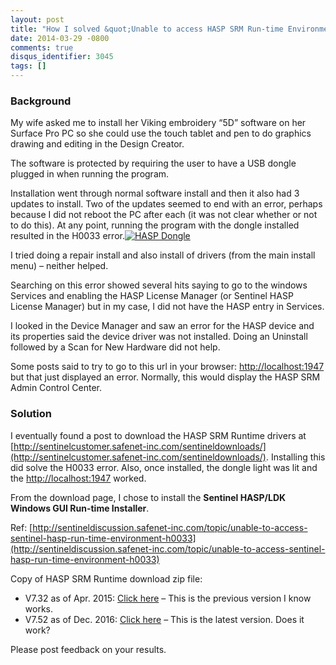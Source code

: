 ---layout: posttitle: "How I solved &quot;Unable to access HASP SRM Run-time Environment? (H0033)&quot;"date: 2014-03-29 -0800comments: truedisqus_identifier: 3045tags: []---### BackgroundMy wife asked me to install her Viking embroidery “5D” software on herSurface Pro PC so she could use the touch tablet and pen to do graphicsdrawing and editing in the Design Creator.The software is protected by requiring the user to have a USB dongleplugged in when running the program.Installation went through normal software install and then it also had 3updates to install. Two of the updates seemed to end with an error,perhaps because I did not reboot the PC after each (it was not clearwhether or not to do this). At any point, running the program with thedongle installed resulted in the H0033 error.[![HASPDongle](/images/blogs_webguild_com/Windows-Live-Writer/How-do-I-resolve-the-message-Unable-to-a_EDD5/HASPDongle_thumb.png "HASP Dongle")](/images/blogs_webguild_com/Windows-Live-Writer/How-do-I-resolve-the-message-Unable-to-a_EDD5/HASPDongle_2.png)I tried doing a repair install and also install of drivers (from themain install menu) – neither helped.Searching on this error showed several hits saying to go to the windowsServices and enabling the HASP License Manager (or Sentinel HASP LicenseManager) but in my case, I did not have the HASP entry in Services.I looked in the Device Manager and saw an error for the HASP device andits properties said the device driver was not installed. Doing anUninstall followed by a Scan for New Hardware did not help.Some posts said to try to go to this url in your browser:<http://localhost:1947> but that just displayed an error. Normally, thiswould display the HASP SRM Admin Control Center. ### SolutionI eventually found a post to download the HASP SRM Runtime drivers at[http://sentinelcustomer.safenet-inc.com/sentineldownloads/](http://sentinelcustomer.safenet-inc.com/sentineldownloads/).Installing this did solve the H0033 error. Also, once installed, thedongle light was lit and the <http://localhost:1947> worked.From the download page, I chose to install the **Sentinel HASP/LDKWindows GUI Run-time Installer**.Ref:[http://sentineldiscussion.safenet-inc.com/topic/unable-to-access-sentinel-hasp-run-time-environment-h0033](http://sentineldiscussion.safenet-inc.com/topic/unable-to-access-sentinel-hasp-run-time-environment-h0033)Copy of HASP SRM Runtime download zip file:-   V7.32 as of Apr. 2015: [Click    here](http://www.webguild.com/data/Sentinel_LDK_Run-time_setup-V7.32.zip)    – This is the previous version I know works.-   V7.52 as of Dec. 2016: [Click    here](http://www.webguild.com/data/Sentinel_LDK_Run-time_setup-V7.52.zip)    – This is the latest version. Does it work?Please post feedback on your results.